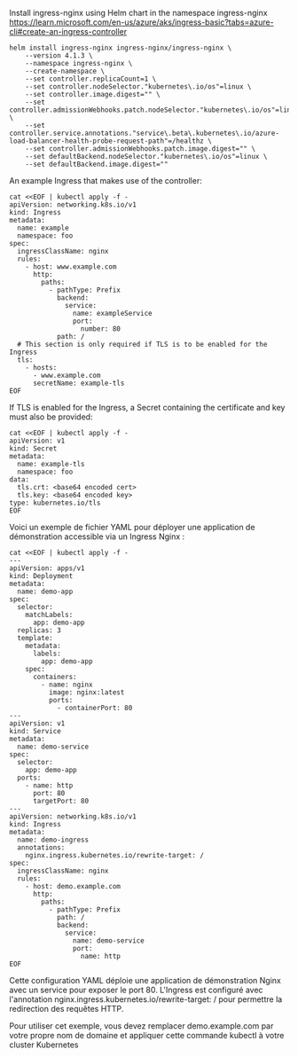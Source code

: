 Install ingress-nginx using Helm chart in the namespace ingress-nginx 
https://learn.microsoft.com/en-us/azure/aks/ingress-basic?tabs=azure-cli#create-an-ingress-controller
```
helm install ingress-nginx ingress-nginx/ingress-nginx \
    --version 4.1.3 \
    --namespace ingress-nginx \
    --create-namespace \
    --set controller.replicaCount=1 \
    --set controller.nodeSelector."kubernetes\.io/os"=linux \
    --set controller.image.digest="" \
    --set controller.admissionWebhooks.patch.nodeSelector."kubernetes\.io/os"=linux \
    --set controller.service.annotations."service\.beta\.kubernetes\.io/azure-load-balancer-health-probe-request-path"=/healthz \
    --set controller.admissionWebhooks.patch.image.digest="" \
    --set defaultBackend.nodeSelector."kubernetes\.io/os"=linux \
    --set defaultBackend.image.digest=""
 ```
 	
An example Ingress that makes use of the controller:
```
cat <<EOF | kubectl apply -f -
apiVersion: networking.k8s.io/v1
kind: Ingress
metadata:
  name: example
  namespace: foo
spec:
  ingressClassName: nginx
  rules:
    - host: www.example.com
      http:
        paths:
          - pathType: Prefix
            backend:
              service:
                name: exampleService
                port:
                  number: 80
            path: /
  # This section is only required if TLS is to be enabled for the Ingress
  tls:
    - hosts:
      - www.example.com
      secretName: example-tls
EOF
```
If TLS is enabled for the Ingress, a Secret containing the certificate and key must also be provided:
```
cat <<EOF | kubectl apply -f -
apiVersion: v1
kind: Secret
metadata:
  name: example-tls
  namespace: foo
data:
  tls.crt: <base64 encoded cert>
  tls.key: <base64 encoded key>
type: kubernetes.io/tls
EOF
```

Voici un exemple de fichier YAML pour déployer une application de démonstration accessible via un Ingress Nginx :
```
cat <<EOF | kubectl apply -f -
---
apiVersion: apps/v1
kind: Deployment
metadata:
  name: demo-app
spec:
  selector:
    matchLabels:
      app: demo-app
  replicas: 3
  template:
    metadata:
      labels:
        app: demo-app
    spec:
      containers:
        - name: nginx
          image: nginx:latest
          ports:
            - containerPort: 80
---
apiVersion: v1
kind: Service
metadata:
  name: demo-service
spec:
  selector:
    app: demo-app
  ports:
    - name: http
      port: 80
      targetPort: 80
---
apiVersion: networking.k8s.io/v1
kind: Ingress
metadata:
  name: demo-ingress
  annotations:
    nginx.ingress.kubernetes.io/rewrite-target: /
spec:
  ingressClassName: nginx
  rules:
    - host: demo.example.com
      http:
        paths:
          - pathType: Prefix
            path: /
            backend:
              service:
                name: demo-service
                port:
                  name: http
EOF
```
Cette configuration YAML déploie une application de démonstration Nginx avec un service pour exposer le port 80. L'Ingress est configuré avec l'annotation nginx.ingress.kubernetes.io/rewrite-target: / pour permettre la redirection des requêtes HTTP.

Pour utiliser cet exemple, vous devez remplacer demo.example.com par votre propre nom de domaine et appliquer cette commande kubectl à votre cluster Kubernetes




 
